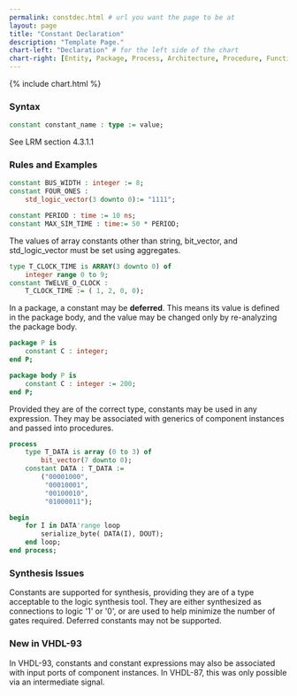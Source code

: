 ```yaml
---
permalink: constdec.html # url you want the page to be at
layout: page
title: "Constant Declaration"
description: "Template Page."
chart-left: "Declaration" # for the left side of the chart
chart-right: [Entity, Package, Process, Architecture, Procedure, Function] # for the right side of the chart
---
```


{% include chart.html %}

<h3 class="text-hr"><span>Syntax</span></h3>

```vhdl
constant constant_name : type := value;
```
See LRM section 4.3.1.1

<h3 class="text-hr"><span>Rules and Examples</span></h3>

```vhdl
constant BUS_WIDTH : integer := 8;
constant FOUR_ONES :
    std_logic_vector(3 downto 0):= "1111";

constant PERIOD : time := 10 ns;
constant MAX_SIM_TIME : time:= 50 * PERIOD;
```

The values of array constants other than string, bit_vector, and std_logic_vector must be set using aggregates.
```vhdl
type T_CLOCK_TIME is ARRAY(3 downto 0) of
    integer range 0 to 9;
constant TWELVE_O_CLOCK :
    T_CLOCK_TIME := ( 1, 2, 0, 0);
```

In a package, a constant may be __deferred__. This means its value is defined in the package body, and the value may be changed only by re-analyzing the package body.
```vhdl
package P is
    constant C : integer;
end P;

package body P is
    constant C : integer := 200;
end P;
```

Provided they are of the correct type, constants may be used in any expression. They may be associated with generics of component instances and passed into procedures.
```vhdl
process
    type T_DATA is array (0 to 3) of
        bit_vector(7 downto 0);
    constant DATA : T_DATA :=
        ("00001000",
         "00010001",
         "00100010",
         "01000011");

begin
    for I in DATA'range loop
        serialize_byte( DATA(I), DOUT);
    end loop;
end process;
```


<h3 class="text-hr"><span>Synthesis Issues</span></h3>

Constants are supported for synthesis, providing they are of a type acceptable to the logic synthesis tool. They are either synthesized as connections to logic '1' or '0', or are used to help minimize the number of gates required. Deferred constants may not be supported.

<h3 class="text-hr"><span>New in VHDL-93</span></h3>

In VHDL-93, constants and constant expressions may also be associated with input ports of component instances. In VHDL-87, this was only possible via an intermediate signal.
